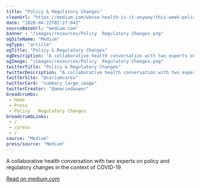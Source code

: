 ```yaml
--- 
title: "Policy & Regulatory Changes"
cleanUrl: "https://medium.com/whose-health-is-it-anyway/this-week-policy-regulatory-changes-1556251d5dc0"
date: "2020-04-22T02:27:04Z"
sourceBaseUrl: "medium.com"
banner : "/images/resources/Policy  Regulatory Changes.png"
ogSiteName: "Medium"
ogType: "article"
ogTitle: "Policy & Regulatory Changes"
ogDescription: "A collaborative health conversation with two experts on policy and regulatory changes in the context of COVID-19"
ogImage: "/images/resources/Policy  Regulatory Changes.png"
twitterTitle: "Policy & Regulatory Changes"
twitterDescription: "A collaborative health conversation with two experts on policy and regulatory changes in the context of COVID-19"
twitterSite: "@cariumcares"
twitterCard: "summary_large_image"
twitterCreator: "@amariedauwer"
breadcrumbs:
 - Home
 - Press
 - Policy   Regulatory Changes
breadcrumbLinks:
 - / 
 - /press
 - / 
source: "Medium"
press/source: "Medium"
---
```

A collaborative health conversation with two experts on policy and regulatory changes in the context of COVID-19  
  
[Read on medium.com](https://medium.com/whose-health-is-it-anyway/this-week-policy-regulatory-changes-1556251d5dc0)
